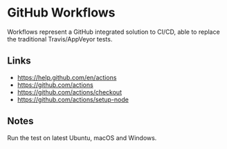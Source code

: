 # GitHub Workflows

Workflows represent a GitHub integrated solution to CI/CD, able to replace
the traditional Travis/AppVeyor tests.

## Links

- <https://help.github.com/en/actions>
- <https://github.com/actions>
- <https://github.com/actions/checkout>
- <https://github.com/actions/setup-node>

## Notes

Run the test on latest Ubuntu, macOS and Windows.

